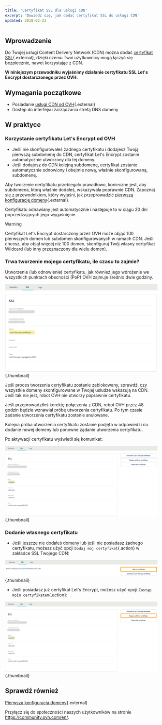 ```yaml
---
title: 'Certyfikat SSL dla usługi CDN'
excerpt: 'Dowiedz się, jak dodać certyfikat SSL do usługi CDN'
updated: 2018-02-22
---
```



## Wprowadzenie

Do Twojej usługi Content Delivery Network (CDN) można dodać [certyfikat SSL](https://www.ovh.pl/ssl/){.external}, dzięki czemu Twoi użytkownicy mogą łączyć się bezpiecznie, nawet korzystając z CDN.

**W niniejszym przewodniku wyjaśnimy działanie certyfikatu SSL Let's Encrypt dostarczonego przez OVH.**


## Wymagania początkowe

- Posiadanie [usługi CDN od OVH](https://www.ovh.pl/cdn/){.external}
- Dostęp do interfejsu zarządzania strefą DNS domeny

## W praktyce

### Korzystanie certyfikatu Let's Encrypt od OVH

- Jeśli nie skonfigurowałeś żadnego certyfikatu i dodajesz Twoją pierwszą subdomenę do CDN, certyfikat Let's Encrypt zostanie automatycznie utworzony dla tej domeny.
- Jeśli dodajesz do CDN kolejną subdomenę, certyfikat zostanie automatycznie odnowiony i obejmie nową, właśnie skonfigurowaną, subdomenę.


Aby tworzenie certyfikatu przebiegało prawidłowo, konieczne jest, aby subdomena, którą właśnie dodałeś, wskazywała poprawnie CDN. Zapoznaj się z przewodnikiem, który wyjaśni, jak przeprowadzić [pierwszą konfigurację domeny](/pages/network/content_delivery_network_infrastructure/first_domain_name_configuration){.external}.

Certyfikatu odnawiany jest automatycznie i następuje to w ciągu 20 dni poprzedzających jego wygaśnięcie.

> [!warning]
>
> Certyfikat Let's Encrypt dostarczony przez OVH może objąć 100 pierwszych domen lub subdomen skonfigurowanych w ramach CDN. Jeśli chcesz, aby objął więcej niż 100 domen, skonfiguruj Twój własny certyfikat Wildcard (lub inny przeznaczony dla wielu domen).
>


### Trwa tworzenie mojego certyfikatu, ile czasu to zajmie?

Utworzenie (lub odnowienie) certyfikatu, jak również jego wdrożenie we wszystkich punktach obecności (PoP) OVH zajmuje średnio dwie godziny.

![Tworzenie certyfikat SSL w toku](images/ssl_in_progress.png){.thumbnail}


Jeśli proces tworzenia certyfikatu zostanie zablokowany, sprawdź, czy wszystkie domeny skonfigurowane w Twojej usłudze wskazują na CDN. Jeśli tak nie jest, robot OVH nie utworzy poprawnie certyfikatu.

Jeśli przeprowadziłeś korektę połączenia z CDN, robot OVH przez 48 godzin będzie wznawiał próbę utworzenia certyfikatu. Po tym czasie zadanie utworzenia certyfikatu zostanie anulowane.

Kolejna próba utworzenia certyfikatu zostanie podjęta w odpowiedzi na dodanie nowej domeny lub ponowne żądanie utworzenia certyfikatu.

Po aktywacji certyfikatu wyświetli się komunikat:

![Certyfikat SSL został utworzony](images/ssl_validated.png){.thumbnail}


### Dodanie własnego certyfikatu

- Jeśli jeszcze nie dodałeś domeny lub jeśli nie posiadasz żadnego certyfikatu, możesz użyć opcji `Dodaj mój certyfikat`{.action} w zakładce SSL Twojego CDN:


![Dodanie certyfikatu SSL](images/add_ssl.png){.thumbnail}

- Jeśli posiadasz już certyfikat Let's Encrypt, możesz użyć opcji `Zastąp moim certyfikatem`{.action}:

![Zmiana certyfikatu SSL](images/change_ssl.png){.thumbnail}


## Sprawdź również

[Pierwsza konfiguracja domeny](/pages/network/content_delivery_network_infrastructure/first_domain_name_configuration){.external}

Przyłącz się do społeczności naszych użytkowników na stronie <https://community.ovh.com/en/>.